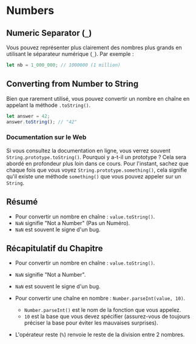 # Numbers

## Numeric Separator (`_`)

Vous pouvez représenter plus clairement des nombres plus grands en utilisant le séparateur numérique (`_`). Par exemple :

```javascript
let nb = 1_000_000; // 1000000 (1 million)
```

## Converting from Number to String

Bien que rarement utilisé, vous pouvez convertir un nombre en chaîne en appelant la méthode `.toString()`.

```javascript
let answer = 42;
answer.toString(); // "42"
```

### Documentation sur le Web

Si vous consultez la documentation en ligne, vous verrez souvent `String.prototype.toString()`. Pourquoi y a-t-il un prototype ? Cela sera abordé en profondeur plus loin dans ce cours. Pour l'instant, sachez que chaque fois que vous voyez `String.prototype.something()`, cela signifie qu'il existe une méthode `something()` que vous pouvez appeler sur un `String`.

## Résumé

- Pour convertir un nombre en chaîne : `value.toString()`.
- `NaN` signifie "Not a Number" (Pas un Numéro).
- `NaN` est souvent le signe d'un bug.

## Récapitulatif du Chapitre

- Pour convertir un nombre en chaîne : `value.toString()`.
- `NaN` signifie "Not a Number".
- `NaN` est souvent le signe d'un bug.
- Pour convertir une chaîne en nombre : `Number.parseInt(value, 10)`.

  - `Number.parseInt()` est le nom de la fonction que vous appelez.
  - `10` est la base que vous devez spécifier (assurez-vous de toujours préciser la base pour éviter les mauvaises surprises).

- L'opérateur reste (`%`) renvoie le reste de la division entre 2 nombres.
```